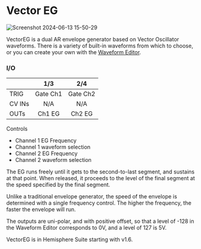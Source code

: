 # Vector EG

![Screenshot 2024-06-13 15-50-29](https://github.com/djphazer/O_C-Phazerville/assets/109086194/01083c00-7c85-415a-9985-1e885b516b88)

VectorEG is a dual AR envelope generator based on Vector Oscillator waveforms. There is a variety of built-in waveforms from which to choose, or you can create your own with the [Waveform Editor](https://github.com/Chysn/O_C-HemisphereSuite/wiki/Waveform-Editor).

### I/O

|        | 1/3 | 2/4 |
| ------ | :-: | :-: |
| TRIG   | Gate Ch1    | Gate Ch2    |
| CV INs |  N/A   | N/A    |
| OUTs   | Ch1 EG    | Ch2 EG    |


Controls
* Channel 1 EG Frequency
* Channel 1 waveform selection
* Channel 2 EG Frequency
* Channel 2 waveform selection


The EG runs freely until it gets to the second-to-last segment, and sustains at that point. When released, it proceeds to the level of the final segment at the speed specified by the final segment.

Unlike a traditional envelope generator, the speed of the envelope is determined with a single frequency control. The higher the frequency, the faster the envelope will run.

The outputs are uni-polar, and with positive offset, so that a level of -128 in the Waveform Editor corresponds to 0V, and a level of 127 is 5V.

VectorEG is in Hemisphere Suite starting with v1.6.
